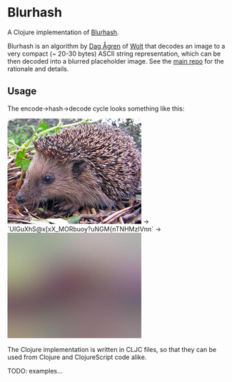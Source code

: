 # Blurhash

A Clojure implementation of [Blurhash](https://blurha.sh/).

Blurhash is an algorithm by [Dag Ågren](https://github.com/DagAgren) of [Wolt](https://wolt.com) that decodes an image to a very compact (~ 20-30 bytes) ASCII string representation, which can be then decoded into a blurred placeholder image. See the [main repo](https://github.com/woltapp/blurhash) for the rationale and details. 

## Usage

The encode->hash->decode cycle looks something like this:

<img src="resources/example.jpg">
->
`UIGuXhS@x[xX_MORbuoy?uNGM{nTNHMzIVnn`
->
<img src="resources/example-blurred.jpg">

The Clojure implementation is written in CLJC files, so that they can be used from Clojure and ClojureScript code alike.

TODO: examples...
